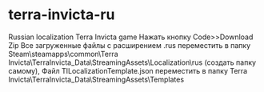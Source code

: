 # terra-invicta-ru
Russian localization Terra Invicta game
Нажать кнопку Code>>Download Zip
Все загруженные файлы с расширением .rus переместить в папку Steam\steamapps\common\Terra Invicta\TerraInvicta_Data\StreamingAssets\Localization\rus (создать папку самому),
Файл TILocalizationTemplate.json переместить в папку Terra Invicta\TerraInvicta_Data\StreamingAssets\Templates
